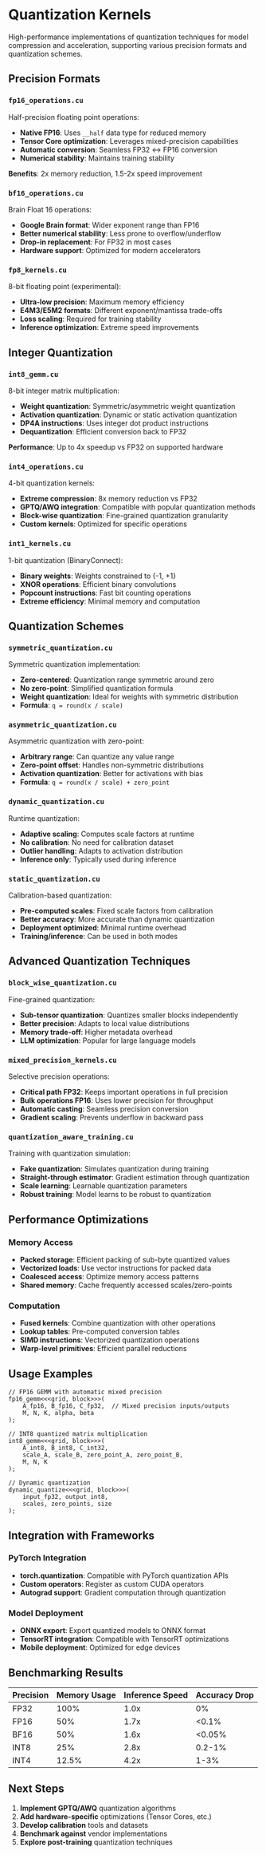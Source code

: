 # Quantization Kernels

High-performance implementations of quantization techniques for model compression and acceleration, supporting various precision formats and quantization schemes.

## Precision Formats

### `fp16_operations.cu`
Half-precision floating point operations:
- **Native FP16**: Uses `__half` data type for reduced memory
- **Tensor Core optimization**: Leverages mixed-precision capabilities
- **Automatic conversion**: Seamless FP32 ↔ FP16 conversion
- **Numerical stability**: Maintains training stability

**Benefits**: 2x memory reduction, 1.5-2x speed improvement

### `bf16_operations.cu`
Brain Float 16 operations:
- **Google Brain format**: Wider exponent range than FP16
- **Better numerical stability**: Less prone to overflow/underflow
- **Drop-in replacement**: For FP32 in most cases
- **Hardware support**: Optimized for modern accelerators

### `fp8_kernels.cu`
8-bit floating point (experimental):
- **Ultra-low precision**: Maximum memory efficiency
- **E4M3/E5M2 formats**: Different exponent/mantissa trade-offs
- **Loss scaling**: Required for training stability
- **Inference optimization**: Extreme speed improvements

## Integer Quantization

### `int8_gemm.cu`
8-bit integer matrix multiplication:
- **Weight quantization**: Symmetric/asymmetric weight quantization
- **Activation quantization**: Dynamic or static activation quantization
- **DP4A instructions**: Uses integer dot product instructions
- **Dequantization**: Efficient conversion back to FP32

**Performance**: Up to 4x speedup vs FP32 on supported hardware

### `int4_operations.cu`
4-bit quantization kernels:
- **Extreme compression**: 8x memory reduction vs FP32
- **GPTQ/AWQ integration**: Compatible with popular quantization methods
- **Block-wise quantization**: Fine-grained quantization granularity
- **Custom kernels**: Optimized for specific operations

### `int1_kernels.cu`
1-bit quantization (BinaryConnect):
- **Binary weights**: Weights constrained to {-1, +1}
- **XNOR operations**: Efficient binary convolutions
- **Popcount instructions**: Fast bit counting operations
- **Extreme efficiency**: Minimal memory and computation

## Quantization Schemes

### `symmetric_quantization.cu`
Symmetric quantization implementation:
- **Zero-centered**: Quantization range symmetric around zero
- **No zero-point**: Simplified quantization formula
- **Weight quantization**: Ideal for weights with symmetric distribution
- **Formula**: `q = round(x / scale)`

### `asymmetric_quantization.cu`
Asymmetric quantization with zero-point:
- **Arbitrary range**: Can quantize any value range
- **Zero-point offset**: Handles non-symmetric distributions
- **Activation quantization**: Better for activations with bias
- **Formula**: `q = round(x / scale) + zero_point`

### `dynamic_quantization.cu`
Runtime quantization:
- **Adaptive scaling**: Computes scale factors at runtime
- **No calibration**: No need for calibration dataset
- **Outlier handling**: Adapts to activation distribution
- **Inference only**: Typically used during inference

### `static_quantization.cu`
Calibration-based quantization:
- **Pre-computed scales**: Fixed scale factors from calibration
- **Better accuracy**: More accurate than dynamic quantization
- **Deployment optimized**: Minimal runtime overhead
- **Training/inference**: Can be used in both modes

## Advanced Quantization Techniques

### `block_wise_quantization.cu`
Fine-grained quantization:
- **Sub-tensor quantization**: Quantizes smaller blocks independently
- **Better precision**: Adapts to local value distributions
- **Memory trade-off**: Higher metadata overhead
- **LLM optimization**: Popular for large language models

### `mixed_precision_kernels.cu`
Selective precision operations:
- **Critical path FP32**: Keeps important operations in full precision
- **Bulk operations FP16**: Uses lower precision for throughput
- **Automatic casting**: Seamless precision conversion
- **Gradient scaling**: Prevents underflow in backward pass

### `quantization_aware_training.cu`
Training with quantization simulation:
- **Fake quantization**: Simulates quantization during training
- **Straight-through estimator**: Gradient estimation through quantization
- **Scale learning**: Learnable quantization parameters
- **Robust training**: Model learns to be robust to quantization

## Performance Optimizations

### Memory Access
- **Packed storage**: Efficient packing of sub-byte quantized values
- **Vectorized loads**: Use vector instructions for packed data
- **Coalesced access**: Optimize memory access patterns
- **Shared memory**: Cache frequently accessed scales/zero-points

### Computation
- **Fused kernels**: Combine quantization with other operations
- **Lookup tables**: Pre-computed conversion tables
- **SIMD instructions**: Vectorized quantization operations
- **Warp-level primitives**: Efficient parallel reductions

## Usage Examples

```cuda
// FP16 GEMM with automatic mixed precision
fp16_gemm<<<grid, block>>>(
    A_fp16, B_fp16, C_fp32,  // Mixed precision inputs/outputs
    M, N, K, alpha, beta
);

// INT8 quantized matrix multiplication
int8_gemm<<<grid, block>>>(
    A_int8, B_int8, C_int32,
    scale_A, scale_B, zero_point_A, zero_point_B,
    M, N, K
);

// Dynamic quantization
dynamic_quantize<<<grid, block>>>(
    input_fp32, output_int8,
    scales, zero_points, size
);
```

## Integration with Frameworks

### PyTorch Integration
- **torch.quantization**: Compatible with PyTorch quantization APIs
- **Custom operators**: Register as custom CUDA operators
- **Autograd support**: Gradient computation through quantization

### Model Deployment
- **ONNX export**: Export quantized models to ONNX format
- **TensorRT integration**: Compatible with TensorRT optimizations
- **Mobile deployment**: Optimized for edge devices

## Benchmarking Results

| Precision | Memory Usage | Inference Speed | Accuracy Drop |
|-----------|-------------|-----------------|---------------|
| FP32      | 100%        | 1.0x           | 0%            |
| FP16      | 50%         | 1.7x           | <0.1%         |
| BF16      | 50%         | 1.6x           | <0.05%        |
| INT8      | 25%         | 2.8x           | 0.2-1%        |
| INT4      | 12.5%       | 4.2x           | 1-3%          |

## Next Steps

1. **Implement GPTQ/AWQ** quantization algorithms
2. **Add hardware-specific** optimizations (Tensor Cores, etc.)
3. **Develop calibration** tools and datasets
4. **Benchmark against** vendor implementations
5. **Explore post-training** quantization techniques 